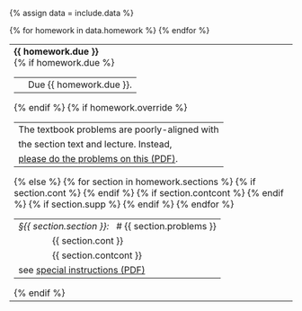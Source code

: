 {% assign data = include.data %}
<table class="asst-table">
{% for homework in data.homework %}
<tr>
  <td><b>{{ homework.due }}</b><br>
    {% if homework.due %}
      <table class="inner">
        <tr>
          <td> &nbsp; &nbsp; Due {{ homework.due }}.</td>
        </tr>
      </table>
    {% endif %}
    {% if homework.override %}
      <table class="inner">
        <tr>
          <td>The textbook problems are poorly-aligned with</td>
        </tr>
        <tr>
          <td>the section text and lecture.  Instead,</td>
        </tr>
        <tr>
          <td><a href="{{ data.home }}/{{ homework.override }}">please do the problems on this (PDF)</a>.</td>
        </tr>
      </table>
    {% else %}
      <table class="inner">
      {% for section in homework.sections %}
        <tr>
          <td><em>&#167;{{ section.section }}:</em> &nbsp; # {{ section.problems }}</td>
        </tr>
        {% if section.cont %}
          <tr>
            <td>&nbsp;&nbsp;&nbsp;&nbsp;&nbsp;&nbsp;&nbsp;&nbsp;&nbsp;&nbsp;&nbsp;&nbsp;&nbsp; {{ section.cont }}</td>
          </tr>
        {% endif %}
        {% if section.contcont %}
          <tr>
            <td>&nbsp;&nbsp;&nbsp;&nbsp;&nbsp;&nbsp;&nbsp;&nbsp;&nbsp;&nbsp;&nbsp;&nbsp;&nbsp; {{ section.contcont }}</td>
          </tr>
        {% endif %}
        {% if section.supp %}
          <tr>
            <td>see <a href="{{ data.home }}/{{ section.supp }}">special instructions (PDF)</a></td>
          </tr>
        {% endif %}
      {% endfor %}
      </table>
    {% endif %}
  </td>
</tr>
{% endfor %}
</table>
